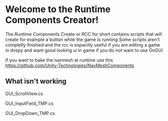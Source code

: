 # Welcome to the Runtime Components Creator!

The Runtime Components Create or RCC for short contains scripts that will create for example
a button while the game is running Some scripts aren't completly finished and the rcc is 
espacilly useful if you are editing a game in dnspy and want good
looking ui in game if you do not want to use OnGUI

if you want to bake the navmesh at runtime use this
https://github.com/Unity-Technologies/NavMeshComponents

## What isn't working
GUI_ScrollView.cs

GUI_InputField_TMP.cs

GUI_DropDown_TMP.cs

